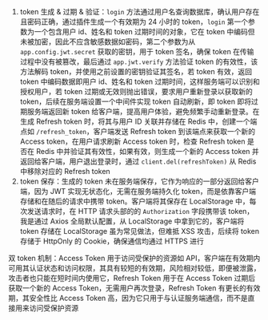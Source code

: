 1. token 生成 & 过期 & 验证：`login` 方法通过用户名查询数据库，确认用户存在且密码正确，通过插件生成一个有效期为 24 小时的 token，`login` 第一个参数为一个包含用户 id、姓名和 token 过期时间的对象，它在 token 中编码但未被加密，因此不应含敏感数据如密码，第二个参数为从 `app.config.jwt.secret` 获取的密钥，用于 token 签名，确保 token 在传输过程中没有被篡改，最后通过 `app.jwt.verify` 方法验证 token 的有效性，该方法解码 token，并使用之前设置的密钥验证其签名，若 token 有效，返回 token 中编码数据即用户 id、姓名和 token 过期时间，这样服务端可以识别和授权用户，若 token 过期或无效则抛出错误，要求用户重新登录以获取新的 token，后续在服务端设置一个中间件实现 token 自动刷新，即 token 即将过期服务端返回新 token 给客户端，提高用户体验，避免频繁手动重新登录。在生成 Refresh token 时，将其与用户 ID 关联并存储在 Redis 中，创建一个端点如 `/refresh_token`，客户端发送 Refresh token 到该端点来获取一个新的 Access token，在用户请求刷新 Access token 时，检查 Refresh token 是否在 Redis 中并验证其有效性，如果有效，则生成一个新的 Access token 并返回给客户端，用户退出登录时，通过 `client.del(refreshToken)` 从 Redis 中移除对应的 Refresh token
2. token 保存：生成的 token 未在服务端保存，它作为响应的一部分返回给客户端，因为 JWT 实现无状态化，无需在服务端持久化 token，而是依靠客户端存储和在随后的请求中携带 token。客户端将其保存在 LocalStorage 中，每次发送请求时，在 HTTP 请求头部的的 `Authorization` 字段携带该 token，我是通过 Axios 全局默认配置，从 LocalStorage 中拿到它的，客户端将 token 存储在 LocalStorage 虽为常见做法，但难抵 XSS 攻击，后续将 token 存储于 HttpOnly 的 Cookie，确保通信均通过 HTTPS 进行

双 token 机制：Access Token 用于访问受保护的资源如 API，客户端在有效期内可用其认证状态和访问权限，其具有较短的有效期，风险相对较低，即便被泄露，攻击者也只能在短时间内使用它，Refresh Token 用于在 Access Token 过期后获取一个新的 Access Token，无需用户再次登录，Refresh Token 有更长的有效期，其安全性比 Access Token 高，因为它只用于与认证服务端通信，而不是直接用来访问受保护资源